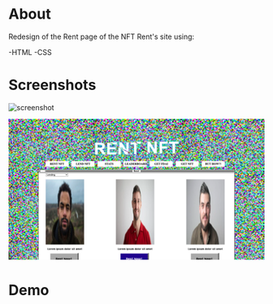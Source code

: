 # About

Redesign of the Rent page of the NFT Rent's site using:

-HTML
-CSS

# Screenshots

![screenshot](./screenshot1.png)

![screenshot](./screenshot2.png)

# Demo

